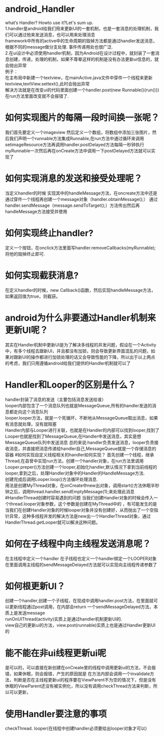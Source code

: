 # android_Handler
what‘s  Handler? Howto use it?Let's sum up.<br/>
1.handler是android给我们用来更新UI的一套机制，也是一套消息的处理机制，我们可以通过他来发送消息，也可以用来处理消息<br/>
framework中所有的active中的生命周期的毁掉方法都是通过handler发送消息，根据不同的message做分支处理.
事件传递用处也很广泛.<br/>
2.在ui设计中必须使用handler机制，因为Android在设计过程中，就封装了一套消息创建，传递，处理的机制，如果不尊晕这样的机制是没有办法更新ui信息的，就会抛出异常<br>
例子：<br>
在主布局中新建一个textview，在mainActive.java文件中穿件一个线程来更新textview,textView.settext(),此时会抛出异常<br>
解决方法就是在改变ui的代码里面创建一个handler.post(new Runnable(){run()})在run方法里面改变就不会报错了.<br>
# 如何实现图片的每隔一段时间换一张呢？
我们首先要定义一个imageview 然后定义一个数组，将数组中添加三张图片，然后我们声明一个runnable方法集成Runnable,在run方法中通过循环来调用setimageResource方法再调用handler.postDelayed方法每隔一秒钟执行myRunnable一次然后再在onCreate方法中调用一下postDelayed方法就可以实现了<br/>
# 如何实现消息的发送和接受处理呢？
当定义handler的时候 实现其中的handleMessage方法，在oncreate方法中还是通过穿件一个线程再创建一个message对象（handler.obtainMessage();） 通过handler.sendMessage（message.sendToTarget();）方法传出然后再handleMessage方法接受并使用
# 如何实现终止handler?
定义一个按钮，在onclick方法里面写handler.removeCallbacks(myRunnable);将他的毁掉终止即可.
# 如何实现截获消息?
 在定义handler的时候，new Callback()函数，然后实现handleMessage方法，如果返回值为true，则截获。
# android为什么非要通过Handler机制来更新UI呢？
 其实在Handler机制中更新UI是为了解决多线程的并发问题，假设在一个Activity中，有多个线程去跟新UI，并且都没有加锁，则会导致更新界面混乱的问题，如果对跟新UI的操作都进行加锁处理的话又会导致性能的下降，所以出于以上两点的考虑，我们只用遵循android给我们提供的Handler机制就可以了
# Handler和Looper的区别是什么？
handler封装了消息的发送（主要包括消息发送给谁）<br>
looper内部包含了一个消息队列也就是MessageQueue,所有的handler发送的消息都走向这个消息队列<br>
looper.looper方法，就是一个死循环，不断地从MessageQueue取出消息，如果有消息就处理，没有就阻塞<br>
Handler内部与Looper进行关联，也就是在Handler的内部可以找到looper,找到了Looper也就是找到了MessageQueue,在Handler中发送消息，其实是想MwssageQueue队列中发送消息
总的来说:handler负责发送消息，looper负责接收消息，并直接把消息传递给handler自己,MessageQueue就是一个存储消息的容器
#如何实现自定义线程相关的handler如何实现？
首先创建一个线程，继承Thread,在县曾中实现run方法，创建一个handler对象，在run方法里调用Looper.preper()方法创建一个looper,初始化handler,默认情况下拿到当前线程的looper,拿到之后，处理Handler对象中的Handler的HandleMessage方法.<br>
创建完成后调用Looper.loop()方法循环处理消息.<br>
用法是创建MyThread对象，在onCreate中new出对象，调用start()方法休眠半秒钟之后，调用thread.handler.sendEmptyMessage(1);来处理此消息
#HandlerThread创建时容易遇到的问题
当我们创建Handler对象的时候会传入一个thread.looper对象参数，这个参数是创建在MyThread中的
，有可能发生的是当我们在创建Handler对象的时候looper对象并没有创建好，从而抛出了一个空指针异常，这种多线程并发的解决方法是new出一个HandlerThread对象，通过HandlerThread.getLooper就可以解决这种问题。
# 如何在子线程中向主线程发送消息呢？
在主线程中定义一个handler 在子线程也定义一个handler绑定一个LOOPER对象在里面调用主线程的sendMessageDelayed方法就可以实现向主线程传递参数了
# 如何根更新UI？
创建一个handler,创建一个子线程，在现成中调用handler.post方法，在里面就可以更新线程通过post调用，在内部会return 一个sendMessageDelayed方法，本质上是发送message<br>
runOnUIThread(activity)实质上是通过handler机制更新UI的.<br>
view自己的更新ui的方法，view.post(runnable)实质上也是通过Handler更新UI的
# 能不能在非ui线程更新ui呢
是可以的，可以直接在新创建在onCreate里的线程中调用更新ui的方法，不会报错，如果休眠，则会报错，产生的原因就是 在方法内部会调用一个invalidate方法，判断是否在主线程更新ui的程序要在ViewParent不为空的情况下，但是没有休眠的ViewParent还没有被实例化，所以没有调用checkThread方法来判断，所以可以更新，
# 使用Handler要注意的事项
checkThread. looper(在线程中创建handler必须要给出looper对象才可以)
